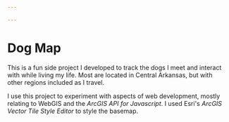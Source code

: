 ```yaml
---

---
```


# Dog Map
This is a fun side project I developed to track the dogs I meet and interact with while living my life. Most are located in Central Arkansas, but with other regions included as I travel.

I use this project to experiment with aspects of web development, mostly relating to WebGIS and the *ArcGIS API for Javascript*. I used Esri's *ArcGIS Vector Tile Style Editor* to style the basemap.  







### 

```

```



